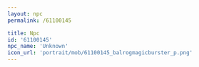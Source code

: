 ```yaml
---
layout: npc
permalink: /61100145

title: Npc
id: '61100145'
npc_name: 'Unknown'
icon_url: 'portrait/mob/61100145_balrogmagicburster_p.png'
---
```

